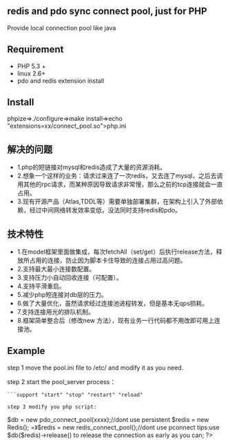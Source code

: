 ## redis and pdo sync connect pool, just for PHP

Provide local connection pool like java


## Requirement

- PHP 5.3 +
- linux 2.6+
- pdo and redis extension install

## Install

phpize=>./configure=>make install=>echo "extensions=xx/connect_pool.so">php.ini


## 解决的问题

- 1.php的短链接对mysql和redis造成了大量的资源消耗。
- 2.想象一个这样的业务：请求过来连了一次redis，又去连了mysql，之后去调用其他的rpc请求，而某种原因导致请求非常慢，那么之前的tcp连接就会一直占用。
- 3.现有开源产品（Atlas,TDDL等）需要单独部署集群，在架构上引入了外部依赖，经过中间网络转发效率变低，没法同时支持redis和pdo。


## 技术特性

- 1.在model框架里面做集成，每次fetchAll（set/get）后执行release方法，释放所占用的连接，防止因为脚本卡住导致的连接占用过高问题。
- 2.支持最大最小连接数配置。
- 3.支持压力小自动回收连接（可配置）。
- 4.支持平滑重启。
- 5.减少php短连接对db层的压力。
- 6.做了大量优化，虽然请求经过连接池进程转发，但是基本无qps损耗。
- 7.支持连接用光的排队机制。
- 8.框架简单整合后（修改new 方法），现有业务一行代码都不用改即可用上连接池。

## Example
step 1 move the pool.ini file to /etc/ and modify it as you need.

step 2 start the pool_server process：
```./pool_server start
```support "start" "stop" "restart" "reload"

step 3 modify you php script:
```
<?php
$db = new PDO(xxxxx);
=> $db = new pdo_connect_pool(xxxx);//dont use persistent

$redis = new Redis();
=》$redis = new redis_connect_pool();//dont use pconnect

tips:use $db($redis)->release() to release the connection  as early as you can;
?>
```
